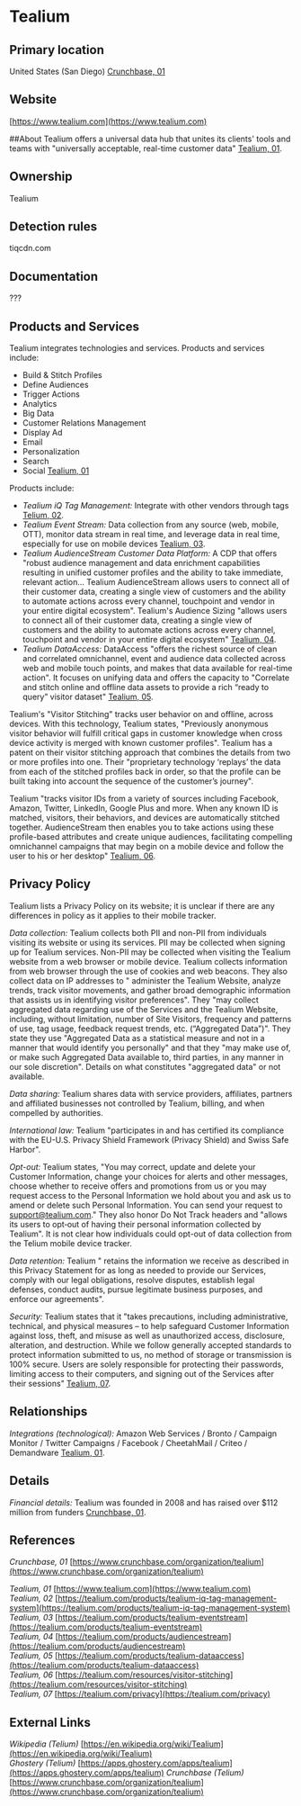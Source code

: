# Tealium

## Primary location
United States (San Diego) [Crunchbase, 01](https://www.crunchbase.com/organization/tealium)

## Website
[https://www.tealium.com](https://www.tealium.com)

##About
Tealium offers a universal data hub that unites its clients' tools and teams with "universally acceptable, real-time customer data" [Tealium, 01](https://www.tealium.com).

## Ownership
Tealium

## Detection rules
tiqcdn\.com

## Documentation
???

## Products and Services
Tealium integrates technologies and services. Products and services include:

* Build & Stitch Profiles
* Define Audiences
* Trigger Actions
* Analytics
* Big Data
* Customer Relations Management
* Display Ad
* Email
* Personalization
* Search
* Social [Tealium, 01](https://www.tealium.com)

Products include:

* _Tealium iQ Tag Management:_ Integrate with other vendors through tags [Telium, 02](https://tealium.com/products/tealium-iq-tag-management-system).
* _Tealium Event Stream:_ Data collection from any source (web, mobile, OTT), monitor data stream in real time, and leverage data in real time, especially for use on mobile devices [Tealium, 03](https://tealium.com/products/tealium-eventstream).
* _Tealium AudienceStream Customer Data Platform:_ A CDP that offers "robust audience management and data enrichment capabilities resulting in unified customer profiles and the ability to take immediate, relevant action... Tealium AudienceStream allows users to connect all of their customer data, creating a single view of customers and the ability to automate actions across every channel, touchpoint and vendor in your entire digital ecosystem". Tealium's Audience Sizing "allows users to connect all of their customer data, creating a single view of customers and the ability to automate actions across every channel, touchpoint and vendor in your entire digital ecosystem" [Tealium, 04](https://tealium.com/products/audiencestream).
* _Tealium DataAccess:_ DataAccess "offers the richest source of clean and correlated omnichannel, event and audience data collected across web and mobile touch points, and makes that data available for real-time action". It focuses on unifying data and offers the capacity to "Correlate and stitch online and offline data assets to provide a rich “ready to query” visitor dataset" [Tealium, 05](https://tealium.com/products/tealium-dataaccess).

Tealium's "Visitor Stitching" tracks user behavior on and offline, across devices. With this technology, Tealium states, "Previously anonymous visitor behavior will fulfill critical gaps in customer knowledge when cross device activity is merged with known customer profiles". Tealium has a patent on their visitor stitching approach that combines the details from two or more profiles into one. Their "proprietary technology ‘replays’ the data from each of the stitched profiles back in order, so that the profile can be built taking into account the sequence of the customer’s journey".  

Tealium "tracks visitor IDs from a variety of sources including Facebook, Amazon, Twitter, LinkedIn, Google Plus and more. When any known ID is matched, visitors, their behaviors, and devices are automatically stitched together. AudienceStream then enables you to take actions using these profile-based attributes and create unique audiences, facilitating compelling omnichannel campaigns that may begin on a mobile device and follow the user to his or her desktop" [Tealium, 06](https://tealium.com/resources/visitor-stitching).

## Privacy  Policy
Tealium lists a Privacy Policy on its website; it is unclear if there are any differences in policy as it applies to their mobile tracker.  

_Data collection:_ Tealium collects both PII and non-PII from individuals visiting its website or using its services. PII may be collected when signing up for Tealium services. Non-PII may be collected when visiting the Tealium website from a web browser or mobile device. Tealium collects information from web browser through the use of cookies and web beacons. They also collect data on IP addresses to " administer the Tealium Website, analyze trends, track visitor movements, and gather broad demographic information that assists us in identifying visitor preferences". They "may collect aggregated data regarding use of the Services and the Tealium Website, including, without limitation, number of Site Visitors, frequency and patterns of use, tag usage, feedback request trends, etc. (“Aggregated Data”)". They state they use "Aggregated Data as a statistical measure and not in a manner that would identify you personally" and that they "may make use of, or make such Aggregated Data available to, third parties, in any manner in our sole discretion". Details on what constitutes "aggregated data" or not available.  

_Data sharing:_ Tealium shares data with service providers, affiliates, partners and affiliated businesses not controlled by Tealium, billing, and when compelled by authorities.

_International law:_ Tealium "participates in and has certified its compliance with the EU-U.S. Privacy Shield Framework (Privacy Shield) and Swiss Safe Harbor".

_Opt-out:_ Tealium states, "You may correct, update and delete your Customer Information, change your choices for alerts and other messages, choose whether to receive offers and promotions from us or you may request access to the Personal Information we hold about you and ask us to amend or delete such Personal Information. You can send your request to support@tealium.com." They also honor Do Not Track headers and "allows its users to opt‐out of having their personal information collected by Tealium". It is not clear how individuals could opt-out of data collection from the Telium mobile device tracker.

_Data retention:_ Tealium " retains the information we receive as described in this Privacy Statement for as long as needed to provide our Services, comply with our legal obligations, resolve disputes, establish legal defenses, conduct audits, pursue legitimate business purposes, and enforce our agreements".

_Security:_ Tealium states that it "takes precautions, including administrative, technical, and physical measures – to help safeguard Customer Information against loss, theft, and misuse as well as unauthorized access, disclosure, alteration, and destruction. While we follow generally accepted standards to protect information submitted to us, no method of storage or transmission is 100% secure. Users are solely responsible for protecting their passwords, limiting access to their computers, and signing out of the Services after their sessions" [Tealium, 07](https://tealium.com/privacy).


## Relationships
_Integrations (technological):_ Amazon Web Services / Bronto / Campaign Monitor / Twitter Campaigns / Facebook / CheetahMail / Criteo / Demandware [Tealium, 01](https://www.tealium.com).

## Details
_Financial details:_ Tealium was founded in 2008 and has raised over $112 million from funders [Crunchbase, 01](https://www.crunchbase.com/organization/tealium).

## References
_Crunchbase, 01_ [https://www.crunchbase.com/organization/tealium](https://www.crunchbase.com/organization/tealium)  

_Tealium, 01_ [https://www.tealium.com](https://www.tealium.com)  
_Tealium, 02_ [https://tealium.com/products/tealium-iq-tag-management-system](https://tealium.com/products/tealium-iq-tag-management-system)  
_Tealium, 03_ [https://tealium.com/products/tealium-eventstream](https://tealium.com/products/tealium-eventstream)  
_Tealium, 04_ [https://tealium.com/products/audiencestream](https://tealium.com/products/audiencestream)  
_Tealium, 05_ [https://tealium.com/products/tealium-dataaccess](https://tealium.com/products/tealium-dataaccess)  
_Tealium, 06_ [https://tealium.com/resources/visitor-stitching](https://tealium.com/resources/visitor-stitching)  
_Tealium, 07_ [https://tealium.com/privacy](https://tealium.com/privacy)

## External Links
_Wikipedia (Telium)_ [https://en.wikipedia.org/wiki/Tealium](https://en.wikipedia.org/wiki/Tealium)  
_Ghostery (Telium)_ [https://apps.ghostery.com/apps/tealium](https://apps.ghostery.com/apps/tealium)
_Crunchbase (Telium)_ [https://www.crunchbase.com/organization/tealium](https://www.crunchbase.com/organization/tealium)